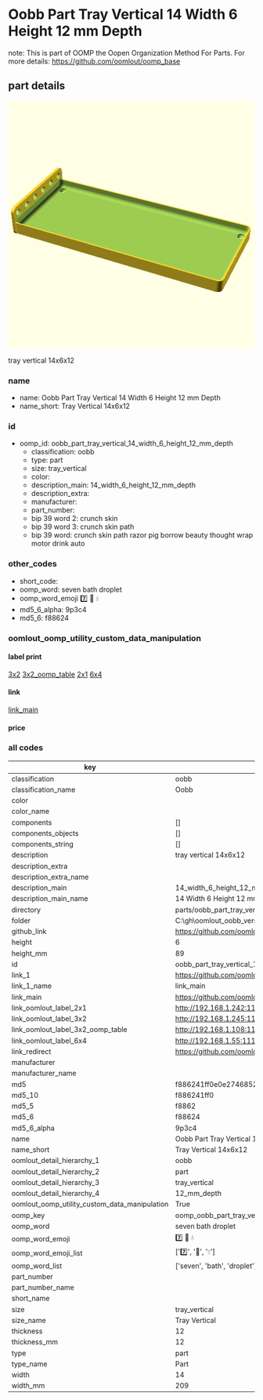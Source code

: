 # Oobb Part Tray Vertical 14 Width 6 Height 12 mm Depth  

note: This is part of OOMP the Oopen Organization Method For Parts. For more details: https://github.com/oomlout/oomp_base

##  part details
  

[![](3dpr.png)](3dpr.png)

tray vertical 14x6x12



### name
* name: Oobb Part Tray Vertical 14 Width 6 Height 12 mm Depth
* name_short: Tray Vertical 14x6x12 
### id
* oomp_id: oobb_part_tray_vertical_14_width_6_height_12_mm_depth
  * classification: oobb
  * type: part
  * size: tray_vertical
  * color: 
  * description_main: 14_width_6_height_12_mm_depth
  * description_extra: 
  * manufacturer: 
  * part_number: 
  * bip 39 word 2: crunch skin
  * bip 39 word 3: crunch skin path
  * bip 39 word: crunch skin path razor pig borrow beauty thought wrap motor drink auto

### other_codes
* short_code: 
* oomp_word: seven bath droplet
* oomp_word_emoji :seven: :bath: :droplet:
* md5_6_alpha: 9p3c4
* md5_6: f88624






### oomlout_oomp_utility_custom_data_manipulation
#### label print
[3x2](http://192.168.1.245:1112/?label=oomp%209p3c4)
[3x2_oomp_table](http://192.168.1.108:1112/?label=oomp%209p3c4)
[2x1](http://192.168.1.242:1112/?label=oomp%209p3c4)
[6x4](http://192.168.1.55:1112/?label=oomp%209p3c4)    

#### link

[link_main](https://github.com/oomlout/oomlout_oobb_version_4_generated_parts/tree/main/navigation_oomp/oobb/part/tray_vertical/14_width_6_height_12_mm_depth/part)                              

#### price







### all codes 
| key | value |  
| --- | --- |  
| classification | oobb |  
| classification_name | Oobb |  
| color |  |  
| color_name |  |  
| components | [] |  
| components_objects | [] |  
| components_string | [] |  
| description | tray vertical 14x6x12 |  
| description_extra |  |  
| description_extra_name |  |  
| description_main | 14_width_6_height_12_mm_depth |  
| description_main_name | 14 Width 6 Height 12 mm Depth |  
| directory | parts/oobb_part_tray_vertical_14_width_6_height_12_mm_depth |  
| folder | C:\gh\oomlout_oobb_version_4_generated_parts\parts\oobb_part_tray_vertical_14_width_6_height_12_mm_depth |  
| github_link | https://github.com/oomlout/oomlout_oomp_part_src/tree/main/parts/oobb_part_tray_vertical_14_width_6_height_12_mm_depth |  
| height | 6 |  
| height_mm | 89 |  
| id | oobb_part_tray_vertical_14_width_6_height_12_mm_depth |  
| link_1 | https://github.com/oomlout/oomlout_oobb_version_4_generated_parts/tree/main/navigation_oomp/oobb/part/tray_vertical/14_width_6_height_12_mm_depth/part |  
| link_1_name | link_main |  
| link_main | https://github.com/oomlout/oomlout_oobb_version_4_generated_parts/tree/main/navigation_oomp/oobb/part/tray_vertical/14_width_6_height_12_mm_depth/part |  
| link_oomlout_label_2x1 | http://192.168.1.242:1112/?label=oomp%209p3c4 |  
| link_oomlout_label_3x2 | http://192.168.1.245:1112/?label=oomp%209p3c4 |  
| link_oomlout_label_3x2_oomp_table | http://192.168.1.108:1112/?label=oomp%209p3c4 |  
| link_oomlout_label_6x4 | http://192.168.1.55:1112/?label=oomp%209p3c4 |  
| link_redirect | https://github.com/oomlout/oomlout_oobb_version_4_generated_parts/tree/main/parts/oobb_tray_vertical_14_06_12 |  
| manufacturer |  |  
| manufacturer_name |  |  
| md5 | f886241ff0e0e27468524b2b41f2a1a7 |  
| md5_10 | f886241ff0 |  
| md5_5 | f8862 |  
| md5_6 | f88624 |  
| md5_6_alpha | 9p3c4 |  
| name | Oobb Part Tray Vertical 14 Width 6 Height 12 mm Depth |  
| name_short | Tray Vertical 14x6x12  |  
| oomlout_detail_hierarchy_1 | oobb |  
| oomlout_detail_hierarchy_2 | part |  
| oomlout_detail_hierarchy_3 | tray_vertical |  
| oomlout_detail_hierarchy_4 | 12_mm_depth |  
| oomlout_oomp_utility_custom_data_manipulation | True |  
| oomp_key | oomp_oobb_part_tray_vertical_14_width_6_height_12_mm_depth |  
| oomp_word | seven bath droplet |  
| oomp_word_emoji | :seven: :bath: :droplet: |  
| oomp_word_emoji_list | [':seven:', ':bath:', ':droplet:'] |  
| oomp_word_list | ['seven', 'bath', 'droplet'] |  
| part_number |  |  
| part_number_name |  |  
| short_name |  |  
| size | tray_vertical |  
| size_name | Tray Vertical |  
| thickness | 12 |  
| thickness_mm | 12 |  
| type | part |  
| type_name | Part |  
| width | 14 |  
| width_mm | 209 |  
